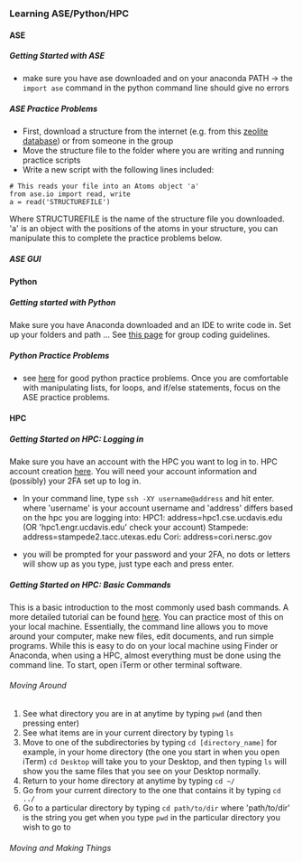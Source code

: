 ### Learning ASE/Python/HPC

#### ASE

##### Getting Started with ASE
- make sure you have ase downloaded and on your anaconda PATH -> the `import ase` command in the python command line should give no errors

##### ASE Practice Problems
- First, download a structure from the internet (e.g. from this [zeolite database](https://asia.iza-structure.org/IZA-SC/ftc_table.php)) or from someone in the group
- Move the structure file to the folder where you are writing and running practice scripts
- Write a new script with the following lines included:

``` 
# This reads your file into an Atoms object 'a'
from ase.io import read, write
a = read('STRUCTUREFILE') 
```
Where STRUCTUREFILE is the name of the structure file you downloaded.
'a' is an object with the positions of the atoms in your structure, you can manipulate this to complete the practice problems below.

##### ASE GUI

#### Python

##### Getting started with Python
Make sure you have Anaconda downloaded and an IDE to write code in. Set up your folders and path ... 
See [this page](https://github.com/kul-group/Group-Handbook/blob/master/Programming.md#programming) for group coding guidelines.

##### Python Practice Problems
- see [here](http://www.practicepython.org/) for good python practice problems. Once you are comfortable with manipulating lists, for loops, and if/else statements, focus on the ASE practice problems.

#### HPC

##### Getting Started on HPC: Logging in
Make sure you have an account with the HPC you want to log in to. HPC account creation [here](https://github.com/kul-group/Group-Handbook/blob/master/Account%20Setup.md#essential). You will need your account information and (possibly) your 2FA set up to log in.
- In your command line, type ```ssh -XY username@address``` and hit enter. where 'username' is your account username and 'address' differs based on the hpc you are logging into:
HPC1: address=hpc1.cse.ucdavis.edu (OR 'hpc1.engr.ucdavis.edu' check your account)
Stampede: address=stampede2.tacc.utexas.edu
Cori: address=cori.nersc.gov

- you will be prompted for your password and your 2FA, no dots or letters will show up as you type, just type each and press enter.

##### Getting Started on HPC: Basic Commands
This is a basic introduction to the most commonly used bash commands. A more detailed tutorial can be found [here](https://github.com/kul-group/Group-Handbook/blob/master/Command%20Line.md#command-line). You can practice most of this on your local machine. Essentially, the command line allows you to move around your computer, make new files, edit documents, and run simple programs. While this is easy to do on your local machine using Finder or Anaconda, when using a HPC, almost everything must be done using the command line. To start, open iTerm or other terminal software.

###### Moving Around
1. See what directory you are in at anytime by typing ```pwd``` (and then pressing enter)
2. See what items are in your current directory by typing ```ls```
3. Move to one of the subdirectories by typing ```cd [directory_name]``` for example, in your home directory (the one you start in when you open iTerm) ```cd Desktop``` will take you to your Desktop, and then typing ```ls``` will show you the same files that you see on your Desktop normally.
4. Return to your home directory at anytime by typing ```cd ~/```
5. Go from your current directory to the one that contains it by typing ```cd ../```
6. Go to a particular directory by typing ```cd path/to/dir``` where 'path/to/dir' is the string you get when you type ```pwd``` in the particular directory you wish to go to

###### Moving and Making Things


